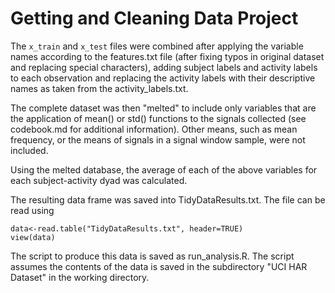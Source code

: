 # Getting and Cleaning Data Project

The `x_train` and `x_test` files were combined after applying the variable names according to the features.txt file (after fixing typos in original dataset and replacing special characters), adding subject labels and activity labels to each observation and replacing the activity labels with their descriptive names as taken from the activity_labels.txt.

The complete dataset was then "melted" to include only variables that are the application of mean() or std() functions to the signals collected (see codebook.md for additional information). Other means, such as mean frequency, or the means of signals in a signal window sample, were not included.

Using the melted database, the average of each of the above variables for each subject-activity dyad was calculated.

The resulting data frame was saved into TidyDataResults.txt. The file can be read using

```
data<-read.table("TidyDataResults.txt", header=TRUE)
view(data)
```

The script to produce this data is saved as run_analysis.R. The script assumes the contents of the data is saved in the subdirectory "UCI HAR Dataset" in the working directory.


